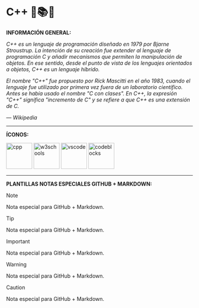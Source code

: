 # C++ 🌿📚🤖

**INFORMACIÓN GENERAL:**

*C++ es un lenguaje de programación diseñado en 1979 por Bjarne Stroustrup. La intención de su creación fue extender al lenguaje de programación C y añadir mecanismos que permiten la manipulación de objetos. En ese sentido, desde el punto de vista de los lenguajes orientados a objetos, C++ es un lenguaje híbrido.*

*El nombre "C++" fue propuesto por Rick Mascitti en el año 1983, cuando el lenguaje fue utilizado por primera vez fuera de un laboratorio científico. Antes se había usado el nombre "C con clases". En C++, la expresión "C++" significa "incremento de C" y se refiere a que C++ es una extensión de C.*

*— Wikipedia*

---

**ÍCONOS:**

<img src="https://raw.githubusercontent.com/isocpp/logos/master/cpp_logo.svg" alt="cpp" width="70" height="70"/> <img src="https://vetores.org/d/w3schools.svg" alt="w3schools" height="70"/> <img src="https://code.visualstudio.com/assets/images/code-stable.png" alt="vscode" width="70" height="70"/>
<img src="https://upload.wikimedia.org/wikipedia/commons/4/4b/Codeblocks_logo.png" alt="codeblocks" width="70" height="70"/>

---

**PLANTILLAS NOTAS ESPECIALES GITHUB + MARKDOWN:**

> [!NOTE]
> Nota especial para GitHub + Markdown.

> [!TIP]
> Nota especial para GitHub + Markdown.

> [!IMPORTANT]
> Nota especial para GitHub + Markdown.

> [!WARNING]
> Nota especial para GitHub + Markdown.

> [!CAUTION]
> Nota especial para GitHub + Markdown.
